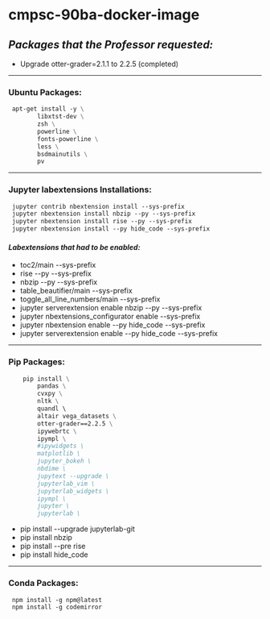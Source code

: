 # **cmpsc-90ba-docker-image**
## _Packages that the Professor requested:_
 * Upgrade otter-grader=2.1.1 to 2.2.5 (completed) 
***

### **Ubuntu Packages:**
``` Dockerfile
 apt-get install -y \
        libxtst-dev \
        zsh \
        powerline \
        fonts-powerline \
        less \
        bsdmainutils \
        pv
```
***
### **Jupyter labextensions Installations:**


``` Dockerfile
 jupyter contrib nbextension install --sys-prefix 
 jupyter nbextension install nbzip --py --sys-prefix  
 jupyter nbextension install rise --py --sys-prefix 
 jupyter nbextension install --py hide_code --sys-prefix 
``` 
#### _Labextensions that had to be enabled:_
 * toc2/main --sys-prefix 
 * rise --py --sys-prefix
 * nbzip --py --sys-prefix 
 * table_beautifier/main --sys-prefix 
 * toggle_all_line_numbers/main --sys-prefix
 * jupyter serverextension enable nbzip --py --sys-prefix
 * jupyter nbextensions_configurator enable --sys-prefix 
 * jupyter nbextension enable --py hide_code --sys-prefix 
 * jupyter serverextension enable --py hide_code --sys-prefix



***

### **Pip Packages:**
``` Dockerfile
    pip install \
        pandas \
        cvxpy \
        nltk \
        quandl \ 
        altair vega_datasets \
        otter-grader==2.2.5 \
        ipywebrtc \
        ipympl \
        #ipywidgets \
        matplotlib \
        jupyter_bokeh \
        nbdime \
        jupytext --upgrade \
        jupyterlab_vim \
        jupyterlab_widgets \
        ipympl \
        jupyter \
        jupyterlab \
``` 
  * pip install --upgrade jupyterlab-git
  * pip install nbzip
  * pip install --pre rise
  * pip install hide_code
***
### **Conda Packages:**
``` Dockerfile
 npm install -g npm@latest 
 npm install -g codemirror 
```


